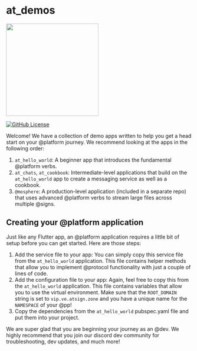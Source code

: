 # at_demos

<img width=250px src="https://atsign.dev/assets/img/@platform_logo_grey.svg?sanitize=true">


[![GitHub License](https://img.shields.io/badge/license-BSD3-blue.svg)](./LICENSE)


Welcome! We have a collection of demo apps written to help you get a head start on your @platform journey. We recommend looking at the apps in the following order:

1. `at_hello_world`: A beginner app that introduces the fundamental @platform verbs.
2. `at_chats`, `at_cookbook`: Intermediate-level applications that build on the `at_hello_world` app to create a messaging service as well as a cookbook.
3. `@mosphere`: A production-level application (included in a separate repo) that uses advanced @platform verbs to stream large files across multiple @signs.

## Creating your @platform application

Just like any Flutter app, an @platform application requires a little bit of setup before you can get started. Here are those steps:

1. Add the service file to your app: You can simply copy this service file from the `at_hello_world` application. This file contains helper methods that allow you to implement @protocol functionality with just a couple of lines of code.
2. Add the configuration file to your app: Again, feel free to copy this from the `at_hello_world` application. This file contains variables that allow you to use the virtual environment. Make sure that the `ROOT_DOMAIN` string is set to `vip.ve.atsign.zone` and you have a unique name for the `NAMESPACE` of your @pp!
3. Copy the dependencies from the `at_hello_world` pubspec.yaml file and put them into your project.


We are super glad that you are beginning your journey as an @dev. We highly recommend that you join our discord dev community for troubleshooting, dev updates, and much more!

